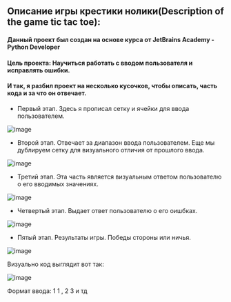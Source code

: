 ## Описание игры крестики нолики(Description of the game tic tac toe):

#### Данный проект был создан на основе курса от JetBrains Academy - Python Developer

#### Цель проекта: Научиться работать с вводом пользователя и исправлять ошибки.

#### И так, я разбил проект на несколько кусочков, чтобы описать, часть кода и за что он отвечает.

- Первый этап. Здесь я прописал сетку и ячейки для ввода пользователем.

![image](https://user-images.githubusercontent.com/82081895/119707688-1d267a00-be64-11eb-87e1-d1dcf1d63151.png)

- Второй этап. Отвечает за диапазон ввода пользователем. Еще мы дублируем сетку для визуального отличия от прошлого ввода.

![image](https://user-images.githubusercontent.com/82081895/119709186-9d011400-be65-11eb-87f6-f985fdcfb30b.png)

- Третий этап. Эта часть является визуальным ответом пользователю о его вводимых значениях.

![image](https://user-images.githubusercontent.com/82081895/119709362-cc178580-be65-11eb-8a2c-cb4c7a3f03f0.png)

- Четвертый этап. Выдает ответ пользователю о его оишбках.

![image](https://user-images.githubusercontent.com/82081895/119709587-0c770380-be66-11eb-890a-844388b31932.png)

- Пятый этап. Результаты игры. Победы стороны или ничья.

![image](https://user-images.githubusercontent.com/82081895/119709726-32040d00-be66-11eb-8015-426812c4d94c.png)

Визуально код выглядит вот так:

![image](https://user-images.githubusercontent.com/82081895/119710863-8c519d80-be67-11eb-83a3-945c882cfa64.png)

Формат ввода: 1 1 , 2 3 и тд












